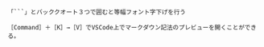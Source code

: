 ```
「```」とバッククオート３つで囲むと等幅フォント字下げを行う
```
```
［Command］＋［K］→［V］でVSCode上でマークダウン記法のプレビューを開くことができる。
```
```

```

